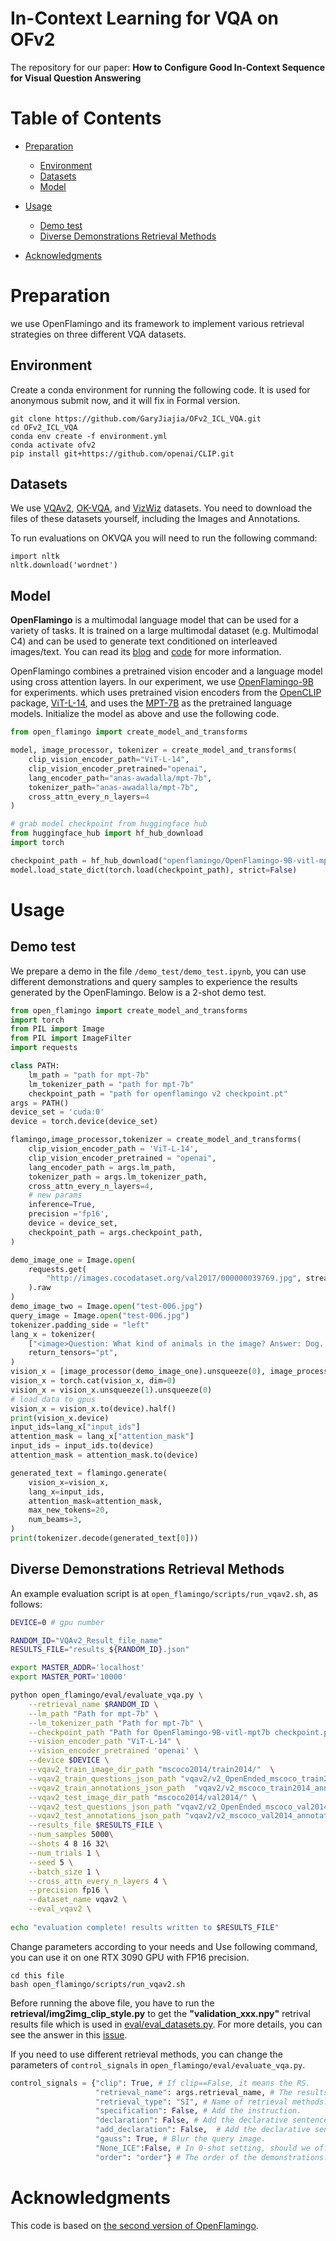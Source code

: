 # In-Context Learning for VQA on OFv2

The repository for our paper:
**How to Configure Good In-Context Sequence for Visual Question Answering**


# Table of Contents
- [Preparation](#Preparation)
  * [Environment](#Environment)
  * [Datasets](#Datasets)
  * [Model](#Model)
- [Usage](#usage)
  * [Demo test](#Demo-test)
  * [Diverse Demonstrations Retrieval Methods](#Diverse-Demonstrations-Retrieval-Methods)

- [Acknowledgments](#acknowledgments)



# Preparation
we use OpenFlamingo and its framework to implement various retrieval strategies on three different VQA datasets.
## Environment
Create a conda environment for running the following code. It is used for anonymous submit now, and it will fix in Formal version.

```
git clone https://github.com/GaryJiajia/OFv2_ICL_VQA.git
cd OFv2_ICL_VQA
conda env create -f environment.yml
conda activate ofv2
pip install git+https://github.com/openai/CLIP.git
```
## Datasets
We use [VQAv2](https://visualqa.org/download.html), [OK-VQA](https://okvqa.allenai.org/download.html), and [VizWiz](https://vizwiz.org/tasks-and-datasets/vqa/) datasets. You need to download the files of these datasets yourself, including the Images and Annotations. 

To run evaluations on OKVQA you will need to run the following command:
```
import nltk
nltk.download('wordnet')
```
## Model
**OpenFlamingo** is a multimodal language model that can be used for a variety of tasks. It is trained on a large multimodal dataset (e.g. Multimodal C4) and can be used to generate text conditioned on interleaved images/text. You can read its [blog](https://laion.ai/blog/open-flamingo-v2/) and [code](https://github.com/mlfoundations/open_flamingo) for more information. 


OpenFlamingo combines a pretrained vision encoder and a language model using cross attention layers. In our experiment, we use [OpenFlamingo-9B]() for experiments. which uses pretrained vision encoders from the [OpenCLIP](https://github.com/mlfoundations/open_clip) package, [ViT-L-14](https://huggingface.co/openai/clip-vit-large-patch14), and uses the [MPT-7B](https://huggingface.co/mosaicml/mpt-7b) as the pretrained language models. Initialize the model as above and use the following code.
``` python
from open_flamingo import create_model_and_transforms

model, image_processor, tokenizer = create_model_and_transforms(
    clip_vision_encoder_path="ViT-L-14",
    clip_vision_encoder_pretrained="openai",
    lang_encoder_path="anas-awadalla/mpt-7b",
    tokenizer_path="anas-awadalla/mpt-7b",
    cross_attn_every_n_layers=4
)

# grab model checkpoint from huggingface hub
from huggingface_hub import hf_hub_download
import torch

checkpoint_path = hf_hub_download("openflamingo/OpenFlamingo-9B-vitl-mpt7b", "checkpoint.pt")
model.load_state_dict(torch.load(checkpoint_path), strict=False)
```

# Usage
## Demo test
We prepare a demo in the file `/demo_test/demo_test.ipynb`, you can use different demonstrations and query samples to experience the results generated by the OpenFlamingo. Below is a 2-shot demo test.
``` python
from open_flamingo import create_model_and_transforms
import torch
from PIL import Image
from PIL import ImageFilter 
import requests

class PATH:
    lm_path = "path for mpt-7b"
    lm_tokenizer_path = "path for mpt-7b"
    checkpoint_path = "path for openflamingo v2 checkpoint.pt"
args = PATH()
device_set = 'cuda:0'
device = torch.device(device_set)

flamingo,image_processor,tokenizer = create_model_and_transforms(
    clip_vision_encoder_path = 'ViT-L-14',
    clip_vision_encoder_pretrained = "openai",
    lang_encoder_path = args.lm_path,
    tokenizer_path = args.lm_tokenizer_path,
    cross_attn_every_n_layers=4,
    # new params
    inference=True,
    precision ='fp16',
    device = device_set,
    checkpoint_path = args.checkpoint_path,
)

demo_image_one = Image.open(
    requests.get(
        "http://images.cocodataset.org/val2017/000000039769.jpg", stream=True
    ).raw
)
demo_image_two = Image.open("test-006.jpg")
query_image = Image.open("test-006.jpg")
tokenizer.padding_side = "left"
lang_x = tokenizer(
    ["<image>Question: What kind of animals in the image? Answer: Dog. <|endofchunk|><image>Question: What kind of animals in the image? Answer: Dog. <|endofchunk|><image>Question: What kind of animals in the image? Answer:"],
    return_tensors="pt",
)
vision_x = [image_processor(demo_image_one).unsqueeze(0), image_processor(demo_image_two).unsqueeze(0), image_processor(query_image).unsqueeze(0)]
vision_x = torch.cat(vision_x, dim=0)
vision_x = vision_x.unsqueeze(1).unsqueeze(0)
# load data to gpus
vision_x = vision_x.to(device).half()
print(vision_x.device)
input_ids=lang_x["input_ids"]
attention_mask = lang_x["attention_mask"]
input_ids = input_ids.to(device)
attention_mask = attention_mask.to(device)

generated_text = flamingo.generate(
    vision_x=vision_x,
    lang_x=input_ids,
    attention_mask=attention_mask,
    max_new_tokens=20,
    num_beams=3,
)
print(tokenizer.decode(generated_text[0]))
```


## Diverse Demonstrations Retrieval Methods
An example evaluation script is at `open_flamingo/scripts/run_vqav2.sh`, as follows:
```sh
DEVICE=0 # gpu number

RANDOM_ID="VQAv2_Result_file_name"
RESULTS_FILE="results_${RANDOM_ID}.json"

export MASTER_ADDR='localhost'
export MASTER_PORT='10000' 

python open_flamingo/eval/evaluate_vqa.py \
    --retrieval_name $RANDOM_ID \
    --lm_path "Path for mpt-7b" \
    --lm_tokenizer_path "Path for mpt-7b" \
    --checkpoint_path "Path for OpenFlamingo-9B-vitl-mpt7b checkpoint.pt" \
    --vision_encoder_path "ViT-L-14" \
    --vision_encoder_pretrained 'openai' \
    --device $DEVICE \
    --vqav2_train_image_dir_path "mscoco2014/train2014/"  \
    --vqav2_train_questions_json_path "vqav2/v2_OpenEnded_mscoco_train2014_questions.json" \
    --vqav2_train_annotations_json_path  "vqav2/v2_mscoco_train2014_annotations.json" \
    --vqav2_test_image_dir_path "mscoco2014/val2014/" \
    --vqav2_test_questions_json_path "vqav2/v2_OpenEnded_mscoco_val2014_questions" \
    --vqav2_test_annotations_json_path "vqav2/v2_mscoco_val2014_annotations.json" \
    --results_file $RESULTS_FILE \
    --num_samples 5000\
    --shots 4 8 16 32\
    --num_trials 1 \
    --seed 5 \
    --batch_size 1 \
    --cross_attn_every_n_layers 4 \
    --precision fp16 \
    --dataset_name vqav2 \
    --eval_vqav2 \
    
echo "evaluation complete! results written to $RESULTS_FILE"
```
Change parameters according to your needs and Use following command, you can use it on one RTX 3090 GPU with FP16 precision. 
```
cd this file
bash open_flamingo/scripts/run_vqav2.sh
```

Before running the above file, you have to run the **retrieval/img2img_clip_style.py** to get the **"validation_xxx.npy"** retrival results file which is used in [eval/eval_datasets.py](https://github.com/GaryJiajia/OFv2_ICL_VQA/blob/caf62954f6ffce8599131d32f2a982a43681bd1c/open_flamingo/eval/eval_datasets.py#L24-L32). For more details, you can see the answer in this [issue](https://github.com/GaryJiajia/OFv2_ICL_VQA/issues/1#issuecomment-1888536124).


If you need to use different retrieval methods, you can change the parameters of `control_signals` in `open_flamingo/eval/evaluate_vqa.py`.
``` python
control_signals = {"clip": True, # If clip==False, it means the RS.
                   "retrieval_name": args.retrieval_name, # The results file name.
                   "retrieval_type": "SI", # Name of retrieval methods. SI/SQ/SI_Q...
                   "specification": False, # Add the instruction.
                   "declaration": False, # Add the declarative sentence into the demonstrations.
                   "add_declaration": False,  # Add the declarative sentence into the demonstrations.
                   "gauss": True, # Blur the query image.
                   "None_ICE":False, # In 0-shot setting, should we offer demonstration for the Model.
                   "order": "order"} # The order of the demonstrations. order/reverse
```

# Acknowledgments
This code is based on [the second version of OpenFlamingo](https://github.com/mlfoundations/open_flamingo).